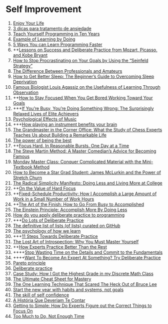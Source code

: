 # Self Improvement

1. [Enjoy Your Life](http://www.rdegges.com/enjoy-your-life/)
1. [3 dicas para tratamento de ansiedade](https://www.javascriptmasters.com.br/blog/mindfulness/3-dicas-para-tratamento-de-ansiedade/)
1. [Teach Yourself Programming in Ten Years](http://norvig.com/21-days.html)
1. [Example of Learning by Doing](http://www.engines4ed.org/hyperbook/nodes/NODE-121-pg.htmlp)
1. [5 Ways You can Learn Programming Faster](http://www.cprogramming.com/how_to_learn_to_program.html)
1. ++[Lessons on Success and Deliberate Practice from Mozart, Picasso, and Kobe Bryant](http://jamesclear.com/deliberate-practice)
1. [How to Stop Procrastinating on Your Goals by Using the “Seinfeld Strategy”](http://jamesclear.com/stop-procrastinating-seinfeld-strategy)
1. [The Difference Between Professionals and Amateurs](http://jamesclear.com/professionals-and-amateurs)
1. [How to Get Better Sleep: The Beginner’s Guide to Overcoming Sleep Deprivation](http://jamesclear.com/better-sleep)
1. [Famous Biologist Louis Agassiz on the Usefulness of Learning Through Observation](http://jamesclear.com/louis-agassiz)
1. ++[How to Stay Focused When You Get Bored Working Toward Your Goals](http://jamesclear.com/stay-focused)
1. +++[If You’re Busy, You’re Doing Something Wrong: The Surprisingly Relaxed Lives of Elite Achievers](http://calnewport.com/blog/2011/11/11/if-youre-busy-youre-doing-something-wrong-the-surprisingly-relaxed-lives-of-elite-achievers/)
1. [Psychological Effects of Music](https://www.youtube.com/watch?v=Pu8noB1Kc8w)
1. +++[How playing an instrument benefits your brain](https://www.youtube.com/watch?v=R0JKCYZ8hng)
1. [The Grandmaster in the Corner Office: What the Study of Chess Experts Teaches Us about Building a Remarkable Life](http://calnewport.com/blog/2010/01/06/the-grandmaster-in-the-corner-office-what-the-study-of-chess-experts-teaches-us-about-building-a-remarkable-life/)
1. [The power of being the best](http://calnewport.com/blog/2007/07/20/the-power-of-being-the-best/)
1. ++[Focus Hard. In Reasonable Bursts. One Day at a Time](http://calnewport.com/blog/2009/08/20/focus-hard-in-reasonable-bursts-one-day-at-a-time/)
1. [The Steve Martin Method: A Master Comedian’s Advice for Becoming Famous](http://calnewport.com/blog/2008/02/01/the-steve-martin-method-a-master-comedians-advice-for-becoming-famous/)
1. [Monday Master Class: Conquer Complicated Material with the Mini-Textbook Method](http://calnewport.com/blog/2008/06/23/monday-master-class-conquer-complicated-material-with-the-mini-textbook-method/)
1. [How to Become a Star Grad Student: James McLurkin and the Power of Stretch Churn](http://calnewport.com/blog/2010/03/15/how-to-become-a-star-grad-student-james-mclurkin-and-the-power-of-stretch-churn/)
1. [The Radical Simplicity Manifesto: Doing Less and Living More at College](http://calnewport.com/blog/2008/03/11/the-radical-simplicity-manifesto-doing-less-and-living-more-at-college/)
1. ++[On the Value of Hard Focus](http://calnewport.com/blog/2009/06/22/on-the-value-of-hard-focus/)
1. ++[Fixed-Schedule Productivity: How I Accomplish a Large Amount of Work in a Small Number of Work Hours](http://calnewport.com/blog/2008/02/15/fixed-schedule-productivity-how-i-accomplish-a-large-amount-of-work-in-a-small-number-of-work-hours/)
1. ++[The Art of the Finish: How to Go From Busy to Accomplished](http://www.scotthyoung.com/blog/2007/10/18/the-art-of-the-finish-how-to-go-from-busy-to-accomplished/)
1. [The Einstein Principle: Accomplish More By Doing Less](http://calnewport.com/blog/2007/10/10/the-einstein-principle-accomplish-more-by-doing-less/)
1. [How do you apply deliberate practice to programming](http://www.quora.com/How-do-you-apply-deliberate-practice-to-programming)
1. +++[Do Lots of Deliberate Practice](http://programmer.97things.oreilly.com/wiki/index.php/Do_Lots_of_Deliberate_Practice)
1. [The definitive list of lists (of lists) curated on GitHub](https://github.com/jnv/lists)
1. [The psychology of how we learn](http://thenextweb.com/lifehacks/2015/06/28/the-psychology-of-how-we-learn/)
1. +++[11 Steps Towards Deliberate Practice](http://expertenough.com/2327/deliberate-practice-steps)
1. [The Lost Art of Introspection: Why You Must Master Yourself](http://expertenough.com/2990/the-lost-art-of-introspection-why-you-must-master-yourself)
1. ++[How Experts Practice Better Than the Rest](http://jamesclear.com/deliberate-practice-strategy)
1. ++++[Stop Wasting Time on the Details and Commit to the Fundamentals](http://jamesclear.com/fundamentals)
1. ++++[Want To Become An Expert At Something? Try Deliberate Practice](http://www.makeuseof.com/tag/want-become-expert-something-try-deliberate-practice/)
1. [Pareto principle](https://en.wikipedia.org/wiki/Pareto_principle)
1. [Deliberate practice](https://en.wikipedia.org/wiki/Practice_%28learning_method%29#Deliberate_practice)
1. [Case Study: How I Got the Highest Grade in my Discrete Math Class](http://calnewport.com/blog/2008/11/25/case-study-how-i-got-the-highest-grade-in-my-discrete-math-class/)
1. [The Ultimate Cheat Sheet for Mastery](http://www.jamesaltucher.com/2014/02/the-ultimate-cheat-sheet-for-mastery/)
1. [The One Learning Technique That Scared The Heck Out of Bruce Lee](https://medium.com/life-learning/the-one-learning-technique-that-scared-the-heck-out-of-bruce-lee-b88ec2971020)
1. [Start the new year with habits and systems, not goals](http://blog.crew.co/habits-and-systems-not-goals/)
1. [The skill of self confidence](https://www.youtube.com/watch?v=w-HYZv6HzAs)
1. [A História Que Deveriam Te Contar](https://www.youtube.com/watch?v=FDJvQyq3wpo)
1. [Getting to Simple: How Do Experts Figure out the Correct Things to Focus On](http://jamesclear.com/getting-simple)
1. [Too Much to Do, Not Enough Time](http://zenhabits.net/overloaded/)
